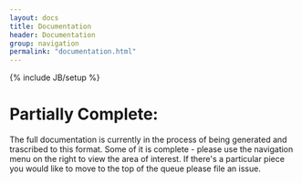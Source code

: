 ```yaml
---
layout: docs
title: Documentation
header: Documentation
group: navigation
permalink: "documentation.html"
---
```

{% include JB/setup %}


# Partially Complete:

The full documentation is currently in the process of being generated and trascribed to this format.  Some of it is complete - please use the navigation menu on the right to view the area of interest.  If there's a particular piece you would like to move to the top of the queue please file an issue.